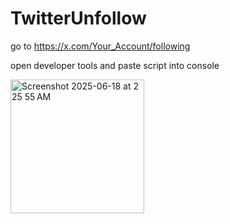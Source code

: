 # TwitterUnfollow

go to https://x.com/Your_Account/following 

open developer tools and paste script into console 

<img width="214" alt="Screenshot 2025-06-18 at 2 25 55 AM" src="https://github.com/user-attachments/assets/ad533ac2-d1d0-4d09-a03f-bfed61319e95" />
